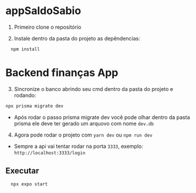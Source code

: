 # appSaldoSabio

1) Primeiro clone o repositório

2) Instale dentro da pasta do projeto as depêndencias:
```bash
  npm install
```  

# Backend finanças App

3) Sincronize o banco abrindo seu cmd dentro da pasta do projeto e rodando:
```cmd
npx prisma migrate dev
```
- Após rodar o passo prisma migrate dev você pode olhar dentro da pasta prisma ele deve ter gerado um arquovo com nome `dev.db`

4) Agora pode rodar o projeto com ```yarn dev``` ou ```npm run dev```

* Sempre a api vai tentar rodar na porta ```3333```, exemplo: ```http://localhost:3333/login```

## Executar


```bash
  npx expo start
``` 
